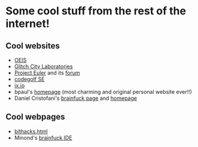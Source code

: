 # Some cool stuff from the rest of the internet!

## Cool websites

- [OEIS](https://oeis.org/)
- [Glitch City Laboratories](http://glitchcity.wiki/)
- [Project Euler](https://projecteuler.net/) and its [forum](https://projecteuler.chat/)
- [codegolf SE](https://codegolf.stackexchange.com/)
- [ix.io](http://ix.io)
- bpaul's [homepage](https://bpaul.xyz/) (most charming and original personal website ever!!)
- Daniel Cristofani's [brainfuck page](http://brainfuck.org/) and [homepage](http://www.hevanet.com/cristofd/)

## Cool webpages

- [bithacks.html](http://graphics.stanford.edu/~seander/bithacks.html)
- Minond's [brainfuck IDE](https://minond.xyz/brainfuck/)